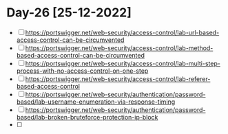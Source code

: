 # Day-26 [25-12-2022]

-  [ ] https://portswigger.net/web-security/access-control/lab-url-based-access-control-can-be-circumvented
-  [ ] https://portswigger.net/web-security/access-control/lab-method-based-access-control-can-be-circumvented
-  [ ] https://portswigger.net/web-security/access-control/lab-multi-step-process-with-no-access-control-on-one-step
-  [ ] https://portswigger.net/web-security/access-control/lab-referer-based-access-control
-  [ ] https://portswigger.net/web-security/authentication/password-based/lab-username-enumeration-via-response-timing
-  [ ] https://portswigger.net/web-security/authentication/password-based/lab-broken-bruteforce-protection-ip-block
-  [ ]   
